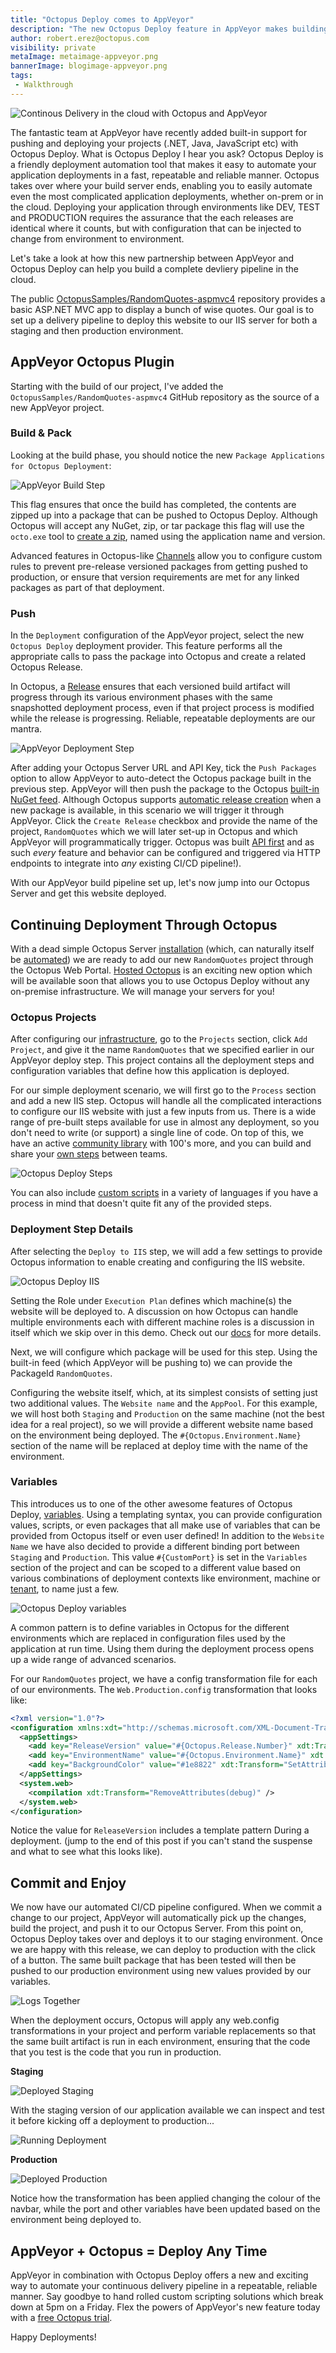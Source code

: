 ```yaml
---
title: "Octopus Deploy comes to AppVeyor"
description: "The new Octopus Deploy feature in AppVeyor makes building Continuous Deployments even easier"
author: robert.erez@octopus.com
visibility: private
metaImage: metaimage-appveyor.png
bannerImage: blogimage-appveyor.png
tags:
 - Walkthrough
---
```


![Continous Delivery in the cloud with Octopus and AppVeyor](blogimage-appveyor.png)

The fantastic team at AppVeyor have recently added built-in support for pushing and deploying your projects (.NET, Java, JavaScript etc) with Octopus Deploy. What is Octopus Deploy I hear you ask? Octopus Deploy is a friendly deployment automation tool that makes it easy to automate your application deployments in a fast, repeatable and reliable manner. Octopus takes over where your build server ends, enabling you to easily automate even the most complicated application deployments, whether on-prem or in the cloud. Deploying your application through environments like DEV, TEST and PRODUCTION requires the assurance that the each releases are identical where it counts, but with configuration that can be injected to change from environment to environment.

Let's take a look at how this new partnership between AppVeyor and Octopus Deploy can help you build a complete devliery pipeline in the cloud. 

The public [OctopusSamples/RandomQuotes-aspmvc4](https://github.com/OctopusSamples/RandomQuotes-aspmvc4) repository provides a basic ASP.NET MVC app to display a bunch of wise quotes. Our goal is to set up a delivery pipeline to deploy this website to our IIS server for both a staging and then production environment.

## AppVeyor Octopus Plugin
Starting with the build of our project, I've added the `OctopusSamples/RandomQuotes-aspmvc4` GitHub repository as the source of a new AppVeyor project.

### Build & Pack
Looking at the build phase, you should notice the new `Package Applications for Octopus Deployment`:

![AppVeyor Build Step](appveyor_build_step.png)

This flag ensures that once the build has completed, the contents are zipped up into a package that can be pushed to Octopus Deploy. Although Octopus will accept any NuGet, zip, or tar package this flag will use the `octo.exe` tool to [create a zip](https://octopus.com/docs/packaging-applications/creating-packages/creating-zip-packages), named using the application name and version.

 Advanced features in Octopus-like [Channels](https://octopus.com/docs/deployment-process/channels) allow you to configure custom rules to prevent pre-release versioned packages from getting pushed to production, or ensure that version requirements are met for any linked packages as part of that deployment.

### Push
In the `Deployment` configuration of the AppVeyor project, select the new `Octopus Deploy` deployment provider. This feature performs all the appropriate calls to pass the package into Octopus and create a related Octopus Release.

In Octopus, a [Release](https://octopus.com/docs/deployment-process/releases) ensures that each versioned build artifact will progress through its various environment phases with the same snapshotted deployment process, even if that project process is modified while the release is progressing. Reliable, repeatable deployments are our mantra.

![AppVeyor Deployment Step](appveyor_build_deployment.png)

After adding your Octopus Server URL and API Key, tick the `Push Packages` option to allow AppVeyor to auto-detect the Octopus package built in the previous step. AppVeyor will then push the package to the Octopus [built-in NuGet feed](https://octopus.com/docs/packaging-applications/package-repositories/pushing-packages-to-the-built-in-repository). Although Octopus supports [automatic release creation](https://octopus.com/docs/deployment-process/releases/automatic-release-creation) when a new package is available, in this scenario we will trigger it through AppVeyor. Click the `Create Release` checkbox and provide the name of the project, `RandomQuotes` which we will later set-up in Octopus and which AppVeyor will programmatically trigger. Octopus was built [API first](https://octopus.com/docs/api-and-integration/api) and as such _every_ feature and behavior can be configured and triggered via HTTP endpoints to integrate into _any_ existing CI/CD pipeline!).

With our AppVeyor build pipeline set up, let's now jump into our Octopus Server and get this website deployed.

## Continuing Deployment Through Octopus
With a dead simple Octopus Server [installation](https://octopus.com/docs/installation) (which, can naturally itself be [automated](https://octopus.com/docs/installation/automating-installation)) we are ready to add our new `RandomQuotes` project through the Octopus Web Portal. [Hosted Octopus](https://octopus.com/cloud) is an exciting new option which will be available soon that allows you to use Octopus Deploy without any on-premise infrastructure. We will manage your servers for you!

### Octopus Projects
After configuring our [infrastructure](https://octopus.com/docs/infrastructure), go to the `Projects` section, click `Add Project`, and give it the name `RandomQuotes` that we specified earlier in our AppVeyor deploy step. This project contains all the deployment steps and configuration variables that define how this application is deployed.

For our simple deployment scenario, we will first go to the `Process` section and add a new IIS step. Octopus will handle all the complicated interactions to configure our IIS website with just a few inputs from us. There is a wide range of pre-built steps available for use in almost any deployment, so you don't need to write (or support) a single line of code. On top of this, we have an active [community library](https://octopus.com/docs/deployment-process/steps/community-step-templates) with 100's more, and you can build and share your [own steps](https://octopus.com/docs/deployment-process/steps/community-step-templates) between teams.

![Octopus Deploy Steps](octopus_many_steps.png)

 You can also include [custom scripts](https://octopus.com/docs/deploying-applications/custom-scripts) in a variety of languages if you have a process in mind that doesn't quite fit any of the provided steps.

### Deployment Step Details
After selecting the `Deploy to IIS` step, we will add a few settings to provide Octopus information to enable creating and configuring the IIS website.

![Octopus Deploy IIS](octopus_iis_step.png)

Setting the Role under `Execution Plan` defines which machine(s) the website will be deployed to. A discussion on how Octopus can handle multiple environments each with different machine roles is a discussion in itself which we skip over in this demo. Check out our [docs](https://octopus.com/docs/infrastructure/environments) for more details.

Next, we will configure which package will be used for this step. Using the built-in feed (which AppVeyor will be pushing to) we can provide the PackageId `RandomQuotes`.

Configuring the website itself, which, at its simplest consists of setting just two additional values. The `Website name` and the `AppPool`. For this example, we will host both `Staging` and `Production` on the same machine (not the best idea for a real project), so we will provide a different website name based on the environment being deployed. The `#{Octopus.Environment.Name}` section of the name will be replaced at deploy time with the name of the environment.

### Variables
This introduces us to one of the other awesome features of Octopus Deploy, [variables](https://octopus.com/docs/deployment-process/variables). Using a templating syntax, you can provide configuration values, scripts, or even packages that all make use of variables that can be provided from Octopus itself or even user defined! In addition to the `Website Name` we have also decided to provide a different binding port between  `Staging` and `Production`. This value `#{CustomPort}` is set in the `Variables` section of the project and can be scoped to a different value based on various combinations of deployment contexts like environment, machine or [tenant](https://octopus.com/docs/deployment-patterns/multi-tenant-deployments), to name just a few.

![Octopus Deploy variables](octopus_variables.png)

A common pattern is to define variables in Octopus for the different environments which are replaced in configuration files used by the application at run time. Using them during the deployment process opens up a wide range of advanced scenarios.

For our `RandomQuotes` project, we have a config transformation file for each of our environments. The `Web.Production.config` transformation that looks like:
```xml
<?xml version="1.0"?>
<configuration xmlns:xdt="http://schemas.microsoft.com/XML-Document-Transform">
  <appSettings>
    <add key="ReleaseVersion" value="#{Octopus.Release.Number}" xdt:Transform="SetAttributes" xdt:Locator="Match(key)"/>
    <add key="EnvironmentName" value="#{Octopus.Environment.Name}" xdt:Transform="SetAttributes" xdt:Locator="Match(key)"/>
    <add key="BackgroundColor" value="#1e8822" xdt:Transform="SetAttributes" xdt:Locator="Match(key)"/>
  </appSettings>
  <system.web>
    <compilation xdt:Transform="RemoveAttributes(debug)" />
  </system.web>
</configuration>
```

Notice the value for `ReleaseVersion` includes a template pattern During a deployment. (jump to the end of this post if you can't stand the suspense and what to see what this looks like).

## Commit and Enjoy

We now have our automated CI/CD pipeline configured. When we commit a change to our project, AppVeyor will automatically pick up the changes, build the project, and push it to our Octopus Server. From this point on, Octopus Deploy takes over and deploys it to our staging environment. Once we are happy with this release, we can deploy to production with the click of a button. The same built package that has been tested will then be pushed to our production environment using new values provided by our variables.

![Logs Together](logs_together.png)

When the deployment occurs, Octopus will apply any web.config transformations in your project and perform variable replacements so that the same built artifact is run in each environment, ensuring that the code that you test is the code that you run in production.

**Staging**

![Deployed Staging](app_staging.png)

With the staging version of our application available we can inspect and test it before kicking off a deployment to production...

![Running Deployment](octopus_deploying.png)

**Production**

![Deployed Production](app_production.png)

Notice how the transformation has been applied changing the colour of the navbar, while the port and other variables have been updated based on the environment being deployed to.

## AppVeyor + Octopus = Deploy Any Time

AppVeyor in combination with Octopus Deploy offers a new and exciting way to automate your continuous delivery pipeline in a repeatable, reliable manner. Say goodbye to hand rolled custom scripting solutions which break down at 5pm on a Friday. Flex the powers of AppVeyor's new feature today with a [free Octopus trial](https://octopus.com/licenses/trial).

Happy Deployments!
